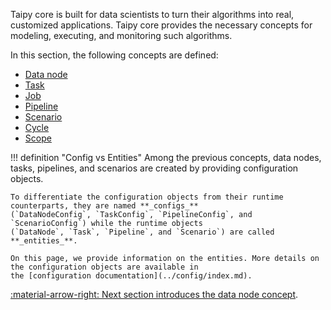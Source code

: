 Taipy core is built for data scientists to turn their algorithms into real, customized applications. Taipy core
provides the necessary concepts for modeling, executing, and monitoring such algorithms.


In this section, the following concepts are defined:

- [Data node](data-node.md)
- [Task](task.md)
- [Job](job.md)
- [Pipeline](pipeline.md)
- [Scenario](scenario.md)
- [Cycle](cycle.md)
- [Scope](scope.md)

!!! definition "Config vs Entities"
    Among the previous concepts, data nodes, tasks, pipelines, and scenarios are created by providing configuration
    objects.

    To differentiate the configuration objects from their runtime counterparts, they are named **_configs_**
    (`DataNodeConfig`, `TaskConfig`, `PipelineConfig`, and `ScenarioConfig`) while the runtime objects
    (`DataNode`, `Task`, `Pipeline`, and `Scenario`) are called **_entities_**.

    On this page, we provide information on the entities. More details on the configuration objects are available in
    the [configuration documentation](../config/index.md).


[:material-arrow-right: Next section introduces the data node concept](data-node.md).
